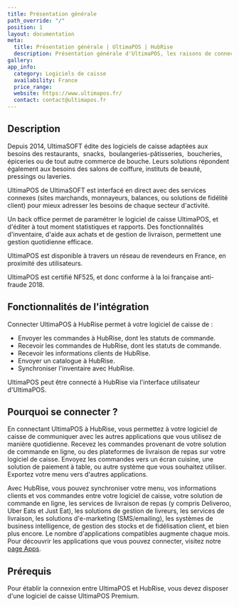```yaml
---
title: Présentation générale
path_override: "/"
position: 1
layout: documentation
meta:
  title: Présentation générale | UltimaPOS | HubRise
  description: Présentation générale d'UltimaPOS, les raisons de connecter votre caisse UltimaPOS à HubRise et les fonctionnalités de l'intégration avec HubRise.
gallery:
app_info:
  category: Logiciels de caisse
  availability: France
  price_range:
  website: https://www.ultimapos.fr/
  contact: contact@ultimapos.fr
---
```


## Description

Depuis 2014, UltimaSOFT édite des logiciels de caisse adaptées aux besoins des restaurants,  snacks,  boulangeries-pâtisseries,  boucheries, épiceries ou de tout autre commerce de bouche. Leurs solutions répondent également aux besoins des salons de coiffure, instituts de beauté, pressings ou laveries.

UltimaPOS de UltimaSOFT est interfacé en direct avec des services connexes (sites marchands, monnayeurs, balances, ou solutions de fidélité client) pour mieux adresser les besoins de chaque secteur d'activité.

Un back office permet de paramétrer le logiciel de caisse UltimaPOS, et d'éditer à tout moment statistiques et rapports. Des fonctionnalités d'inventaire, d'aide aux achats et de gestion de livraison, permettent une gestion quotidienne efficace.

UltimaPOS est disponible à travers un réseau de revendeurs en France, en proximité des utilisateurs.

UltimaPOS est certifié NF525, et donc conforme à la loi française anti-fraude 2018.

## Fonctionnalités de l'intégration

Connecter UltimaPOS à HubRise permet à votre logiciel de caisse de :

- Envoyer les commandes à HubRise, dont les statuts de commande.
- Recevoir les commandes de HubRise, dont les statuts de commande.
- Recevoir les informations clients de HubRise.
- Envoyer un catalogue à HubRise.
- Synchroniser l'inventaire avec HubRise.

UltimaPOS peut être connecté à HubRise via l'interface utilisateur d'UltimaPOS.

## Pourquoi se connecter ?

En connectant UltimaPOS à HubRise, vous permettez à votre logiciel de caisse de communiquer avec les autres applications que vous utilisez de manière quotidienne. Recevez les commandes provenant de votre solution de commande en ligne, ou des plateformes de livraison de repas sur votre logiciel de caisse. Envoyez les commandes vers un écran cuisine, une solution de paiement à table, ou autre système que vous souhaitez utiliser. Exportez votre menu vers d'autres applications.

Avec HubRise, vous pouvez synchroniser votre menu, vos informations clients et vos commandes entre votre logiciel de caisse, votre solution de commande en ligne, les services de livraison de repas (y compris Deliveroo, Uber Eats et Just Eat), les solutions de gestion de livreurs, les services de livraison, les solutions d'e-marketing (SMS/emailing), les systèmes de business intelligence, de gestion des stocks et de fidélisation client, et bien plus encore. Le nombre d'applications compatibles augmente chaque mois. Pour découvrir les applications que vous pouvez connecter, visitez notre [page Apps](/apps).

## Prérequis

Pour établir la connexion entre UltimaPOS et HubRise, vous devez disposer d'une logiciel de caisse UltimaPOS Premium.
